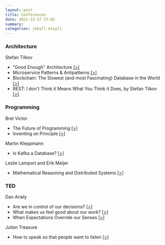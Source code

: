 ```yaml
---
layout: post
title: Conferences
date: 2021-12-27 17:02
summary: 
categories: jekyll mixyll
---
```


### Architecture

Stefan Tilkov

- "Good Enough" Architecture [[>]](https://www.youtube.com/watch?v=PzEox3szeRc)
- Microservice Patterns & Antipatterns [[>]](https://www.youtube.com/watch?v=RsyOkifmamI)
- Blockchain: The Slowest (and most Fascinating) Database in the World [[>]](https://www.youtube.com/watch?v=li3rfBAP_fE)
- REST: I don't Think it Means What You Think it Does, by Stefan Tilkov [[>]](https://www.youtube.com/watch?v=pspy1H6A3FM)

### Programming

Bret Victor

- The Future of Programming [[>]](https://www.youtube.com/watch?v=8pTEmbeENF4)
- Inventing on Principle [[>]](https://www.youtube.com/watch?v=PUv66718DII)

Martin Kleppmann

- Is Kafka a Database? [[>]](https://www.youtube.com/watch?v=v2RJQELoM6Y)

Leslie Lamport and Erik Meijer

- Mathematical Reasoning and Distributed Systems [[>]](https://channel9.msdn.com/shows/Going+Deep/E2E-Erik-Meijer-and-Leslie-Lamport-Mathematical-Reasoning-and-Distributed-Systems/)


### TED

Dan Ariely

- Are we in control of our decisions? [[>]](https://www.youtube.com/watch?v=9X68dm92HVI)
- What makes us feel good about our work? [[>]](https://www.youtube.com/watch?v=5aH2Ppjpcho)
- When Expectations Override our Senses [[>]](https://www.youtube.com/watch?v=JTTBruF21Fk)

Julian Treasure

- How to speak so that people want to listen [[>]](https://www.youtube.com/watch?v=eIho2S0ZahI)